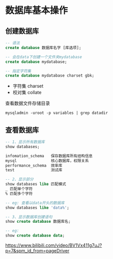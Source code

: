 # 数据库基本操作

## 创建数据库

```sql
-- 语法
create database 数据库名字 [库选项];

-- 会在data下创建一个文件夹mydatabase
create database mydatabase;

-- 指定字符集
create database mydatabase charset gbk;
```

- 字符集 charset
- 校对集 collate 

查看数据文件存储目录
```
mysqladmin -uroot -p variables | grep datadir
```

## 查看数据库

```sql
-- 1、显示所有数据库
show databases;

infomation_schema   保存数据库所有结构信息
mysql               核心数据库，权限关系
performance_schema  效率库
test                测试库

-- 2、显示部分
show databases like 匹配模式
_ 匹配单个字符
% 匹配多个字符

-- eg: 查看以data开头的数据库
show databases like 'data%';

-- 3、显示数据库创建语句
show create database 数据库名;

-- eg:
show create database data;
```
https://www.bilibili.com/video/BV1Vx411g7uJ?p=7&spm_id_from=pageDriver

